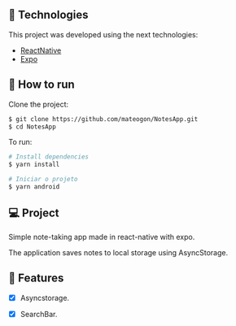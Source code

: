 ## 🧪 Technologies

This project was developed using the next technologies:

- [ReactNative](https://reactnative.dev/)
- [Expo](https://expo.dev/)

## 🚀 How to run

Clone the project:

```bash
$ git clone https://github.com/mateogon/NotesApp.git
$ cd NotesApp
```

To run:

```bash
# Install dependencies
$ yarn install

# Iniciar o projeto
$ yarn android
```

## 💻 Project

Simple note-taking app made in react-native with expo.

The application saves notes to local storage using AsyncStorage.

## 🌟 Features

- [x] Asyncstorage.

- [x] SearchBar.
